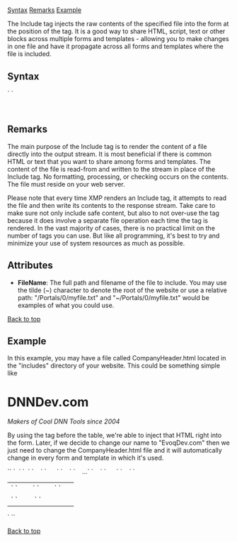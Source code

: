 # <Include>

<a name="top"></a>

[Syntax](#syntax) [Remarks](#remarks) [Example](#example)

The Include tag injects the raw contents of the specified file into the form at the position of the tag. It is a good way to share HTML, script, text or other blocks across multiple forms and templates - allowing you to make changes in one file and have it propagate across all forms and templates where the file is included.

<a name="syntax"></a>

## Syntax

<div>`<Include`  
``    FileName="_string_"`  
``/> `</div>

 <a name="remarks"></a>

## Remarks

The main purpose of the Include tag is to render the content of a file directly into the output stream. It is most beneficial if there is common HTML or text that you want to share among forms and templates. The content of the file is read-from and written to the stream in place of the Include tag. No formatting, processing, or checking occurs on the contents. The file must reside on your web server.

Please note that every time XMP renders an Include tag, it attempts to read the file and then write its contents to the response stream. Take care to make sure not only include safe content, but also to not over-use the tag because it does involve a separate file operation each time the tag is rendered. In the vast majority of cases, there is no practical limit on the number of tags you can use. But like all programming, it's best to try and minimize your use of system resources as much as possible.

## Attributes  

*   **FileName**: The full path and filename of the file to include. You may use the tilde (~) character to denote the root of the website or use a relative path: "/Portals/0/myfile.txt" and "~/Portals/0/myfile.txt" would be examples of what you could use.

[Back to top](#top)<a name="example"></a>

## Example

In this example, you may have a file called CompanyHeader.html located in the "includes" directory of your website. This could be something simple like <h1>DNNDev.com</h1><p><em>Makers of Cool DNN Tools since 2004</em></p>

By using the <Include> tag before the table, we're able to inject that HTML right into the form. Later, if we decide to change our name to "EvoqDev.com" then we just need to change the CompanyHeader.html file and it will automatically change in every form and template in which it's used.

<div>`<AddForm>`  
`  <Include FileName="~/includes/CompanyHeader.html" />`  
`  <table>`  
`    <tr>`  
`      <td>`  
`        <Label For="txtFirstName" text="First Name" />`  
`        <Textbox id="txtFirstName" DataField="FirstName" DataType="string" />`  
`      </td>`  
`    </tr>`  
`    ...`  
`    <tr>`  
`      <td colspan="2">`  
`        <AddButton Text="Add"/>&nbsp;<CancelButton T text="Cancel"/>`  
`      </td>`  
`    </tr>`  
`  </table>`  
`</AddForm>`</div>

[Back to top](#top)